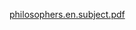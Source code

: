 




[philosophers.en.subject.pdf](https://github.com/AK7iwi/Philosophers/files/14182171/philosophers.en.subject.pdf)
